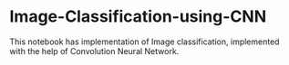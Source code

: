# Image-Classification-using-CNN

This notebook has implementation of Image classification, implemented with the help of Convolution Neural Network.
